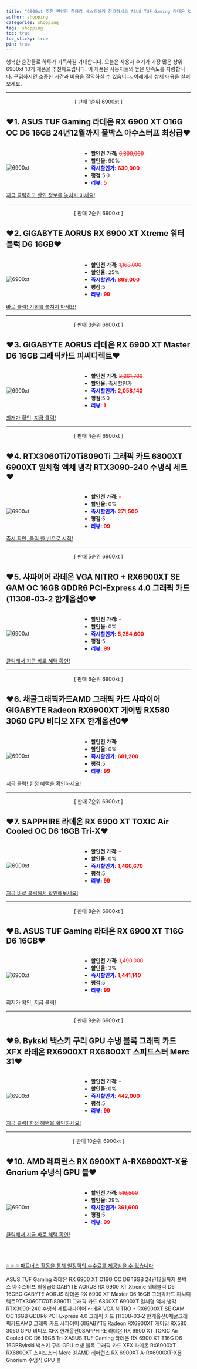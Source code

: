 ```yaml
---
title: "6900xt 추천 편안한 착용감 베스트셀러 참고하세요 ASUS TUF Gaming 라데온 RX"
author: shopping
categories: shopping
tags: shopping
toc: true
toc_sticky: true
pin: true
---
```

행복한 순간들로 하루가 가득하길 기대합니다. 오늘은 사용자 후기가 가장 많은 상위 6900xt 10개 제품을 추천해드립니다. 이 제품은 사용자들의 높은 만족도를 자랑합니다. 구입하시면 소중한 시간과 비용을 절약하실 수 있습니다. 아래에서 상세 내용을 살펴보세요.

---
<p class="toplist" style="margin: 0 auto; display: block; width: fit-content;">[ 판매 1순위 6900xt ]</p>

<h2><strong>❤️1. ASUS TUF Gaming 라데온 RX 6900 XT O16G OC D6 16GB 24년12월까지 풀박스 아수스터프 최상급❤️</strong></h2>

<div style="display: flex; align-items: center;">
    <div style="flex: 0.4;">
        <img src="https://thumbnail7.coupangcdn.com/thumbnails/remote/230x230ex/image/vendor_inventory/dc6d/989f9cd2a1866f642e003b91b53d7bd275bc022b5895eef2987f740f98e9.png" alt="6900xt" style="max-width: 100%;">
    </div>
    <div style="flex: 0.6; margin-left: 10px;">
        <ul>
            <li><strong>할인전 가격:</strong> <del style="color: red;">6,300,000</del></li>
            <li><strong>할인율:</strong> 90%</li>
            <li><span style='color:blue'><strong>즉시할인가:</strong></span> <span style='color:red'><strong>630,000</strong></span></li>
            <li><strong>평점:</strong>5.0</li>
            <li><span style='color:blue'><strong>리뷰:</strong></span> <span style='color:red'><strong>5</strong></span></li>
        </ul>
    </div>
</div>
<div class="center">
    <a href="https://William4Davisa.github.io?lptag=AF9450613&subid=githubio&pageKey=7730320080&traceid=V0-153&itemId=20770860704&vendorItemId=87840818101" class="myButton">
        지금 클릭하고 할인 정보를 놓치지 마세요!
    </a>
</div>


---
<p class="toplist" style="margin: 0 auto; display: block; width: fit-content;">[ 판매 2순위 6900xt ]</p>

<h2><strong>❤️2. GIGABYTE AORUS RX 6900 XT Xtreme 워터블럭 D6 16GB❤️</strong></h2>

<div style="display: flex; align-items: center;">
    <div style="flex: 0.4;">
        <img src="https://thumbnail10.coupangcdn.com/thumbnails/remote/230x230ex/image/vendor_inventory/0c81/704a296152cd9ccc2aebd1a452038dcf95b8a23a8008fd53ee358287a03c.jpg" alt="6900xt" style="max-width: 100%;">
    </div>
    <div style="flex: 0.6; margin-left: 10px;">
        <ul>
            <li><strong>할인전 가격:</strong> <del style="color: red;">1,168,000</del></li>
            <li><strong>할인율:</strong> 25%</li>
            <li><span style='color:blue'><strong>즉시할인가:</strong></span> <span style='color:red'><strong>869,000</strong></span></li>
            <li><strong>평점:</strong>5</li>
            <li><span style='color:blue'><strong>리뷰:</strong></span> <span style='color:red'><strong>99</strong></span></li>
        </ul>
    </div>
</div>
<div class="center">
    <a href="https://William4Davisa.github.io?lptag=AF9450613&subid=githubio&pageKey=6740745419&traceid=V0-153&itemId=15735241974&vendorItemId=82949174574" class="myButton">
        바로 클릭! 기회를 놓치지 마세요!
    </a>
</div>


---
<p class="toplist" style="margin: 0 auto; display: block; width: fit-content;">[ 판매 3순위 6900xt ]</p>

<h2><strong>❤️3. GIGABYTE AORUS 라데온 RX 6900 XT Master D6 16GB 그래픽카드 피씨디렉트❤️</strong></h2>

<div style="display: flex; align-items: center;">
    <div style="flex: 0.4;">
        <img src="https://thumbnail8.coupangcdn.com/thumbnails/remote/230x230ex/image/rs_quotation_api/3elkxloo/4461fd8ef52d4f068416e4e68186399e.jpg" alt="6900xt" style="max-width: 100%;">
    </div>
    <div style="flex: 0.6; margin-left: 10px;">
        <ul>
            <li><strong>할인전 가격:</strong> <del style="color: red;">2,261,700</del></li>
            <li><strong>할인율:</strong> 즉시할인가</li>
            <li><span style='color:blue'><strong>즉시할인가:</strong></span> <span style='color:red'><strong>2,058,140</strong></span></li>
            <li><strong>평점:</strong>5.0</li>
            <li><span style='color:blue'><strong>리뷰:</strong></span> <span style='color:red'><strong>1</strong></span></li>
        </ul>
    </div>
</div>
<div class="center">
    <a href="https://William4Davisa.github.io?lptag=AF9450613&subid=githubio&pageKey=5958750539&traceid=V0-153&itemId=10671661658&vendorItemId=77952453798" class="myButton">
        최저가 확인, 지금 클릭!
    </a>
</div>


---
<p class="toplist" style="margin: 0 auto; display: block; width: fit-content;">[ 판매 4순위 6900xt ]</p>

<h2><strong>❤️4. RTX3060Ti70Ti8090Ti 그래픽 카드 6800XT 6900XT 일체형 액체 냉각 RTX3090-240 수냉식 세트❤️</strong></h2>

<div style="display: flex; align-items: center;">
    <div style="flex: 0.4;">
        <img src="https://thumbnail9.coupangcdn.com/thumbnails/remote/230x230ex/image/vendor_inventory/4877/07e6cddf1ece924bf0287be6afa88417edd9515e1dba8b6561bb55eaaa35.jpg" alt="6900xt" style="max-width: 100%;">
    </div>
    <div style="flex: 0.6; margin-left: 10px;">
        <ul>
            <li><strong>할인전 가격:</strong> <del style="color: red;">-</del></li>
            <li><strong>할인율:</strong> 0%</li>
            <li><span style='color:blue'><strong>즉시할인가:</strong></span> <span style='color:red'><strong>271,500</strong></span></li>
            <li><strong>평점:</strong>5</li>
            <li><span style='color:blue'><strong>리뷰:</strong></span> <span style='color:red'><strong>99</strong></span></li>
        </ul>
    </div>
</div>
<div class="center">
    <a href="https://William4Davisa.github.io?lptag=AF9450613&subid=githubio&pageKey=7728143412&traceid=V0-153&itemId=20759212680&vendorItemId=87829413949" class="myButton">
        즉시 확인, 클릭 한 번으로 시작!
    </a>
</div>


---
<p class="toplist" style="margin: 0 auto; display: block; width: fit-content;">[ 판매 5순위 6900xt ]</p>

<h2><strong>❤️5. 사파이어 라데온 VGA NITRO + RX6900XT SE GAM OC 16GB GDDR6 PCI-Express 4.0 그래픽 카드 (11308-03-2 한개옵션0❤️</strong></h2>

<div style="display: flex; align-items: center;">
    <div style="flex: 0.4;">
        <img src="https://thumbnail9.coupangcdn.com/thumbnails/remote/230x230ex/image/vendor_inventory/7d51/f5d3edca4b011649d0eabdfef5c7c91abb8f8d58d75aef62b9f3ffbcba9f.jpg" alt="6900xt" style="max-width: 100%;">
    </div>
    <div style="flex: 0.6; margin-left: 10px;">
        <ul>
            <li><strong>할인전 가격:</strong> <del style="color: red;">-</del></li>
            <li><strong>할인율:</strong> 0%</li>
            <li><span style='color:blue'><strong>즉시할인가:</strong></span> <span style='color:red'><strong>5,254,600</strong></span></li>
            <li><strong>평점:</strong>5</li>
            <li><span style='color:blue'><strong>리뷰:</strong></span> <span style='color:red'><strong>99</strong></span></li>
        </ul>
    </div>
</div>
<div class="center">
    <a href="https://William4Davisa.github.io?lptag=AF9450613&subid=githubio&pageKey=7318900564&traceid=V0-153&itemId=18767022996&vendorItemId=86264528724" class="myButton">
        클릭해서 지금 바로 혜택 확인!
    </a>
</div>


---
<p class="toplist" style="margin: 0 auto; display: block; width: fit-content;">[ 판매 6순위 6900xt ]</p>

<h2><strong>❤️6. 채굴그래픽카드AMD 그래픽 카드 사파이어 GIGABYTE Radeon RX6900XT 게이밍 RX580 3060 GPU 비디오 XFX 한개옵션0❤️</strong></h2>

<div style="display: flex; align-items: center;">
    <div style="flex: 0.4;">
        <img src="https://thumbnail10.coupangcdn.com/thumbnails/remote/230x230ex/image/vendor_inventory/33fb/1350b93f310294b32c6349337598a5f9246259109572924ab1dfead28777.jpg" alt="6900xt" style="max-width: 100%;">
    </div>
    <div style="flex: 0.6; margin-left: 10px;">
        <ul>
            <li><strong>할인전 가격:</strong> <del style="color: red;">-</del></li>
            <li><strong>할인율:</strong> 0%</li>
            <li><span style='color:blue'><strong>즉시할인가:</strong></span> <span style='color:red'><strong>681,200</strong></span></li>
            <li><strong>평점:</strong>5</li>
            <li><span style='color:blue'><strong>리뷰:</strong></span> <span style='color:red'><strong>99</strong></span></li>
        </ul>
    </div>
</div>
<div class="center">
    <a href="https://William4Davisa.github.io?lptag=AF9450613&subid=githubio&pageKey=7398702560&traceid=V0-153&itemId=19145117726&vendorItemId=86264282572" class="myButton">
        지금 클릭! 한정 혜택을 확인하세요!
    </a>
</div>


---
<p class="toplist" style="margin: 0 auto; display: block; width: fit-content;">[ 판매 7순위 6900xt ]</p>

<h2><strong>❤️7. SAPPHIRE 라데온 RX 6900 XT TOXIC Air Cooled OC D6 16GB Tri-X❤️</strong></h2>

<div style="display: flex; align-items: center;">
    <div style="flex: 0.4;">
        <img src="https://thumbnail10.coupangcdn.com/thumbnails/remote/230x230ex/image/vendor_inventory/fb2d/364834a2f7fb48639040227f85ca3f9735972662bcfeb147135c3748089b.jpg" alt="6900xt" style="max-width: 100%;">
    </div>
    <div style="flex: 0.6; margin-left: 10px;">
        <ul>
            <li><strong>할인전 가격:</strong> <del style="color: red;">-</del></li>
            <li><strong>할인율:</strong> 0%</li>
            <li><span style='color:blue'><strong>즉시할인가:</strong></span> <span style='color:red'><strong>1,466,670</strong></span></li>
            <li><strong>평점:</strong>5</li>
            <li><span style='color:blue'><strong>리뷰:</strong></span> <span style='color:red'><strong>99</strong></span></li>
        </ul>
    </div>
</div>
<div class="center">
    <a href="https://William4Davisa.github.io?lptag=AF9450613&subid=githubio&pageKey=6451524318&traceid=V0-153&itemId=14008032114&vendorItemId=90711912955" class="myButton">
        지금 바로 클릭해서 확인해보세요!
    </a>
</div>


---
<p class="toplist" style="margin: 0 auto; display: block; width: fit-content;">[ 판매 8순위 6900xt ]</p>

<h2><strong>❤️8. ASUS TUF Gaming 라데온 RX 6900 XT T16G D6 16GB❤️</strong></h2>

<div style="display: flex; align-items: center;">
    <div style="flex: 0.4;">
        <img src="https://thumbnail9.coupangcdn.com/thumbnails/remote/230x230ex/image/vendor_inventory/c36f/8fff43866e9363251aa0aef050e1e923e04eef436691369b87e4f290205b.jpg" alt="6900xt" style="max-width: 100%;">
    </div>
    <div style="flex: 0.6; margin-left: 10px;">
        <ul>
            <li><strong>할인전 가격:</strong> <del style="color: red;">1,490,000</del></li>
            <li><strong>할인율:</strong> 3%</li>
            <li><span style='color:blue'><strong>즉시할인가:</strong></span> <span style='color:red'><strong>1,441,140</strong></span></li>
            <li><strong>평점:</strong>5</li>
            <li><span style='color:blue'><strong>리뷰:</strong></span> <span style='color:red'><strong>99</strong></span></li>
        </ul>
    </div>
</div>
<div class="center">
    <a href="https://William4Davisa.github.io?lptag=AF9450613&subid=githubio&pageKey=6225065455&traceid=V0-153&itemId=12478982418&vendorItemId=81471401724" class="myButton">
        최저가 확인, 지금 클릭!
    </a>
</div>


---
<p class="toplist" style="margin: 0 auto; display: block; width: fit-content;">[ 판매 9순위 6900xt ]</p>

<h2><strong>❤️9. Bykski 백스키 구리 GPU 수냉 블록 그래픽 카드 XFX 라데온 RX6900XT RX6800XT 스피드스터 Merc 31❤️</strong></h2>

<div style="display: flex; align-items: center;">
    <div style="flex: 0.4;">
        <img src="https://thumbnail8.coupangcdn.com/thumbnails/remote/230x230ex/image/vendor_inventory/58ce/bc9457cbbcdcd9eb6f33c6dd09ee5614070a1ac4f864a0753ab456553ab3.jpg" alt="6900xt" style="max-width: 100%;">
    </div>
    <div style="flex: 0.6; margin-left: 10px;">
        <ul>
            <li><strong>할인전 가격:</strong> <del style="color: red;">-</del></li>
            <li><strong>할인율:</strong> 0%</li>
            <li><span style='color:blue'><strong>즉시할인가:</strong></span> <span style='color:red'><strong>442,000</strong></span></li>
            <li><strong>평점:</strong>5</li>
            <li><span style='color:blue'><strong>리뷰:</strong></span> <span style='color:red'><strong>99</strong></span></li>
        </ul>
    </div>
</div>
<div class="center">
    <a href="https://William4Davisa.github.io?lptag=AF9450613&subid=githubio&pageKey=8070572079&traceid=V0-153&itemId=22714976511&vendorItemId=89750428551" class="myButton">
        지금 클릭! 한정 혜택을 확인하세요!
    </a>
</div>


---
<p class="toplist" style="margin: 0 auto; display: block; width: fit-content;">[ 판매 10순위 6900xt ]</p>

<h2><strong>❤️10. AMD 레퍼런스 RX 6900XT A-RX6900XT-X용 Gnorium 수냉식 GPU 블❤️</strong></h2>

<div style="display: flex; align-items: center;">
    <div style="flex: 0.4;">
        <img src="https://thumbnail6.coupangcdn.com/thumbnails/remote/230x230ex/image/vendor_inventory/6cce/31a7e91cd5df2c68f90b9e17af177b418e985e7d20d7e2d63606a85ee0b0.jpg" alt="6900xt" style="max-width: 100%;">
    </div>
    <div style="flex: 0.6; margin-left: 10px;">
        <ul>
            <li><strong>할인전 가격:</strong> <del style="color: red;">516,500</del></li>
            <li><strong>할인율:</strong> 29%</li>
            <li><span style='color:blue'><strong>즉시할인가:</strong></span> <span style='color:red'><strong>361,600</strong></span></li>
            <li><strong>평점:</strong>5</li>
            <li><span style='color:blue'><strong>리뷰:</strong></span> <span style='color:red'><strong>99</strong></span></li>
        </ul>
    </div>
</div>
<div class="center">
    <a href="https://William4Davisa.github.io?lptag=AF9450613&subid=githubio&pageKey=7928596263&traceid=V0-153&itemId=21802239630&vendorItemId=88850797585" class="myButton">
        클릭해서 지금 바로 혜택 확인!
    </a>
</div>

<br><br><br>[💦 💦 💦 파트너스 활동을 통해 일정액의 수수료를 제공받을 수 있습니다](https://link.coupang.com/a/bcpT2c)<br><br>ASUS TUF Gaming 라데온 RX 6900 XT O16G OC D6 16GB 24년12월까지 풀박스 아수스터프 최상급GIGABYTE AORUS RX 6900 XT Xtreme 워터블럭 D6 16GBGIGABYTE AORUS 라데온 RX 6900 XT Master D6 16GB 그래픽카드 피씨디렉트RTX3060Ti70Ti8090Ti 그래픽 카드 6800XT 6900XT 일체형 액체 냉각 RTX3090-240 수냉식 세트사파이어 라데온 VGA NITRO + RX6900XT SE GAM OC 16GB GDDR6 PCI-Express 4.0 그래픽 카드 (11308-03-2 한개옵션0채굴그래픽카드AMD 그래픽 카드 사파이어 GIGABYTE Radeon RX6900XT 게이밍 RX580 3060 GPU 비디오 XFX 한개옵션0SAPPHIRE 라데온 RX 6900 XT TOXIC Air Cooled OC D6 16GB Tri-XASUS TUF Gaming 라데온 RX 6900 XT T16G D6 16GBBykski 백스키 구리 GPU 수냉 블록 그래픽 카드 XFX 라데온 RX6900XT RX6800XT 스피드스터 Merc 31AMD 레퍼런스 RX 6900XT A-RX6900XT-X용 Gnorium 수냉식 GPU 블